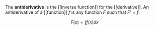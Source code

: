 The **antiderivative** is the [[inverse function]] for the [[derivative]]. An antiderivative of a [[function]] $f$ is any function $F$ such that $F'=f$.

$$
F(x) = \int f(x) \dd{x}
$$